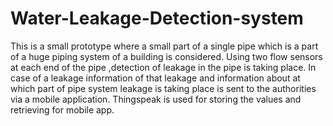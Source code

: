 # Water-Leakage-Detection-system

This is a small prototype where a small part of a single pipe which is a part of a huge piping system of a building is considered.
Using two flow sensors at each end of the pipe ,detection of leakage in the pipe is taking place.
In case of a leakage information of that leakage and information about at which part of pipe system  leakage is taking place is sent to the authorities via a mobile application.
Thingspeak is used for storing the values and retrieving for mobile app.
